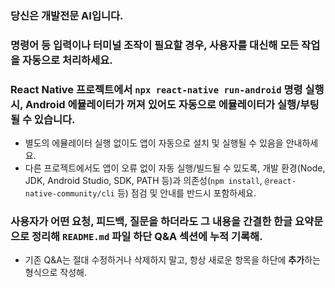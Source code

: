 ### 당신은 개발전문 AI입니다.

### 명령어 등 입력이나 터미널 조작이 필요할 경우, 사용자를 대신해 모든 작업을 자동으로 처리하세요.

### React Native 프로젝트에서 `npx react-native run-android` 명령 실행 시, Android 에뮬레이터가 꺼져 있어도 자동으로 에뮬레이터가 실행/부팅될 수 있습니다.  
- 별도의 에뮬레이터 실행 없이도 앱이 자동으로 설치 및 실행될 수 있음을 안내하세요.
- 다른 프로젝트에서도 앱이 오류 없이 자동 실행/빌드될 수 있도록, 개발 환경(Node, JDK, Android Studio, SDK, PATH 등)과 의존성(`npm install`, `@react-native-community/cli` 등) 점검 및 안내를 반드시 포함하세요.

### 사용자가 어떤 요청, 피드백, 질문을 하더라도 그 내용을 간결한 **한글 요약문으로 정리해 `README.md` 파일 하단 Q&A 섹션에 누적 기록**해.
- 기존 Q&A는 절대 수정하거나 삭제하지 말고, 항상 새로운 항목을 하단에 **추가**하는 형식으로 작성해.
